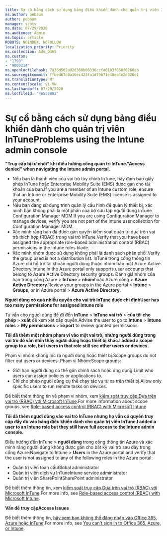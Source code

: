 ```yaml
---
title: Sự cố bằng cách sử dụng bảng điều khiển dành cho quản trị viên InTune
ms.author: pebaum
author: pebaum
manager: scotv
ms.date: 07/29/2020
ms.audience: Admin
ms.topic: article
ROBOTS: NOINDEX, NOFOLLOW
localization_priority: Priority
ms.collection: Adm_O365
ms.custom:
- "1790"
- "9000214"
ms.openlocfilehash: 7a36d502a92d360b06336ccfa6183f666f0260ab
ms.sourcegitcommit: ffbed67c0a16ec423fa1d79b71e48ea4e2d320e1
ms.translationtype: MT
ms.contentlocale: vi-VN
ms.lasthandoff: 07/29/2020
ms.locfileid: "46555883"
---
```

# <a name="problems-using-the-intune-admin-console"></a><span data-ttu-id="5a710-102">Sự cố bằng cách sử dụng bảng điều khiển dành cho quản trị viên InTune</span><span class="sxs-lookup"><span data-stu-id="5a710-102">Problems using the Intune admin console</span></span>

<span data-ttu-id="5a710-103">**"Truy cập bị từ chối" khi điều hướng cổng quản trị InTune.**</span><span class="sxs-lookup"><span data-stu-id="5a710-103">**"Access denied" when navigating the Intune admin portal.**</span></span>

- <span data-ttu-id="5a710-104">Nếu bạn là thành viên của vai trò tùy chỉnh InTune, hãy đảm bảo giấy phép InTune hoặc Enterprise Mobility Suite (EMS) được gán cho tài khoản của bạn.</span><span class="sxs-lookup"><span data-stu-id="5a710-104">If you are a member of an Intune custom role, ensure that an Intune or Enterprise Mobility Suite (EMS) license is assigned to your account.</span></span>
- <span data-ttu-id="5a710-105">Nếu bạn đang sử dụng trình quản lý cấu hình để quản lý thiết bị, xác minh bạn không phải là một phần của bộ sưu tập người dùng InTune Configuration Manager MDM.</span><span class="sxs-lookup"><span data-stu-id="5a710-105">If you are using Configuration Manager to manage devices, verify you are not part of the Intune user collection for Configuration Manager MDM.</span></span>
- <span data-ttu-id="5a710-106">Xác minh rằng bạn đã được gán quyền kiểm soát quản trị dựa trên vai trò thích hợp (RBAC) trong vai trò InTune.</span><span class="sxs-lookup"><span data-stu-id="5a710-106">Verify that you have been assigned the appropriate role-based administration control (RBAC) permissions in the Intune roles blade.</span></span>
- <span data-ttu-id="5a710-107">Xác minh nhóm được sử dụng không phải là danh sách phân phối.</span><span class="sxs-lookup"><span data-stu-id="5a710-107">Verify the group used is not a distribution list.</span></span> <span data-ttu-id="5a710-108">InTune trong cổng thông tin Azure chỉ hỗ trợ tài khoản người dùng thuộc nhóm bảo mật Azure Active Directory.</span><span class="sxs-lookup"><span data-stu-id="5a710-108">Intune in the Azure portal only supports user accounts that belong to Azure Active Directory security groups.</span></span> <span data-ttu-id="5a710-109">Đánh giá nhóm của bạn trong cổng Azure > **InTune**  >  **nhóm**hoặc Azure cổng > **Azure Active Directory**.</span><span class="sxs-lookup"><span data-stu-id="5a710-109">Review your groups in the Azure portal > **Intune** > **Groups**, or in Azure portal > **Azure Active Directory**.</span></span>

<span data-ttu-id="5a710-110">**Người dùng có quá nhiều quyền cho vai trò InTune được chỉ định**</span><span class="sxs-lookup"><span data-stu-id="5a710-110">**User has too many permissions for assigned Intune role**</span></span>

<span data-ttu-id="5a710-111">Tư vấn cho người dùng để đi đến **InTune**  >  **InTune vai trò**  >  **của tôi cho phép**  >  **xuất** để xem xét cấp quyền.</span><span class="sxs-lookup"><span data-stu-id="5a710-111">Advise the user to go to **Intune** > **Intune roles** > **My permissions** > **Export** to review granted permissions.</span></span>

<span data-ttu-id="5a710-112">**Tôi đã thêm một nhóm phạm vi vào một vai trò, nhưng người dùng trong vai trò đó vẫn nhìn thấy người dùng hoặc thiết bị khác.**</span><span class="sxs-lookup"><span data-stu-id="5a710-112">**I added a scope group to a role, but users in that role still see other users or devices.**</span></span>

<span data-ttu-id="5a710-113">Phạm vi nhóm không lọc ra người dùng hoặc thiết bị.</span><span class="sxs-lookup"><span data-stu-id="5a710-113">Scope groups do not filter out users or devices.</span></span> <span data-ttu-id="5a710-114">Phạm vi Nhóm:</span><span class="sxs-lookup"><span data-stu-id="5a710-114">Scope groups:</span></span>

- <span data-ttu-id="5a710-115">Giới hạn người dùng có thể gán chính sách hoặc ứng dụng.</span><span class="sxs-lookup"><span data-stu-id="5a710-115">Limit who users can assign policies or applications to.</span></span>
- <span data-ttu-id="5a710-116">Chỉ cho phép người dùng cụ thể chạy tác vụ từ xa trên thiết bị.</span><span class="sxs-lookup"><span data-stu-id="5a710-116">Allow only specific users to run remote tasks on devices.</span></span>

<span data-ttu-id="5a710-117">Để biết thêm thông tin về phạm vi nhóm, xem [kiểm soát truy cập Dựa trên vai trò (RBAC) với Microsoft InTune](https://docs.microsoft.com/intune/role-based-access-control).</span><span class="sxs-lookup"><span data-stu-id="5a710-117">For more information about scope groups, see  [Role-based access control (RBAC) with Microsoft Intune](https://docs.microsoft.com/intune/role-based-access-control).</span></span>

<span data-ttu-id="5a710-118">**Tôi đã thêm người dùng vào vai trò InTune nhưng họ vẫn có quyền truy cập đầy đủ vào bảng điều khiển dành cho quản trị viên InTune.**</span><span class="sxs-lookup"><span data-stu-id="5a710-118">**I added a user to an Intune role but they still have full access to the Intune admin console.**</span></span>

<span data-ttu-id="5a710-119">Điều hướng đến InTune > **người dùng** trong cổng thông tin Azure và xác minh rằng người dùng không được gán cho bất kỳ vai trò sau đây trong cổng Azure:</span><span class="sxs-lookup"><span data-stu-id="5a710-119">Navigate to Intune > **Users** in the Azure portal and verify that the user is not assigned to any of the following roles in the Azure portal:</span></span>

- <span data-ttu-id="5a710-120">Quản trị viên toàn cầu</span><span class="sxs-lookup"><span data-stu-id="5a710-120">Global administrator</span></span>
- <span data-ttu-id="5a710-121">Quản trị viên dịch vụ InTune</span><span class="sxs-lookup"><span data-stu-id="5a710-121">Intune service administrator</span></span>
- <span data-ttu-id="5a710-122">Quản trị viên SharePoint</span><span class="sxs-lookup"><span data-stu-id="5a710-122">SharePoint administrator</span></span>

<span data-ttu-id="5a710-123">Để biết thêm thông tin, xem [kiểm soát truy cập Dựa trên vai trò (RBAC) với Microsoft InTune](https://docs.microsoft.com/intune/role-based-access-control).</span><span class="sxs-lookup"><span data-stu-id="5a710-123">For more info, see [Role-based access control (RBAC) with Microsoft Intune](https://docs.microsoft.com/intune/role-based-access-control).</span></span>

<span data-ttu-id="5a710-124">**Vấn đề truy cập**</span><span class="sxs-lookup"><span data-stu-id="5a710-124">**Access Issues**</span></span>

<span data-ttu-id="5a710-125">Để biết thêm thông tin, [hãy xem bạn không thể đăng nhập vào Office 365, Azure hoặc InTune](https://support.microsoft.com/help/2412085/you-can-t-sign-in-to-office-365-azure-or-intune).</span><span class="sxs-lookup"><span data-stu-id="5a710-125">For more info, see [You can't sign in to Office 365, Azure, or Intune](https://support.microsoft.com/help/2412085/you-can-t-sign-in-to-office-365-azure-or-intune).</span></span>